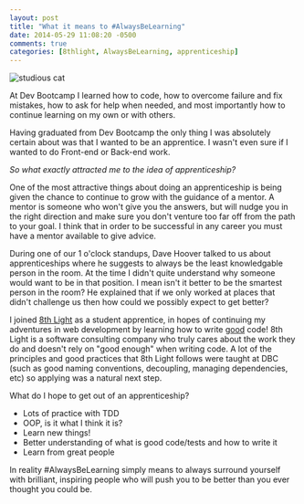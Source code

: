 ```yaml
---
layout: post
title: "What it means to #AlwaysBeLearning"
date: 2014-05-29 11:08:20 -0500
comments: true
categories: [8thlight, AlwaysBeLearning, apprenticeship]
---
```


![studious cat](http://i.imgur.com/qeOADRe.jpg)

At Dev Bootcamp I learned how to code, how to overcome failure and fix mistakes, how to ask for help when needed, and most importantly how to continue learning on my own or with others.

Having graduated from Dev Bootcamp the only thing I was absolutely certain about was that I wanted to be an apprentice. I wasn't even sure if I wanted to do Front-end or Back-end work. 

_So what exactly attracted me to the idea of apprenticeship?_
<!-- more -->
One of the most attractive things about doing an apprenticeship is being given the chance to continue to grow with the guidance of a mentor. A mentor is someone who won't give you the answers, but will nudge you in the right direction and make sure you don't venture too far off from the path to your goal. I think that in order to be successful in any career you must have a mentor available to give advice.

During one of our 1 o'clock standups, Dave Hoover talked to us about apprenticeships where he suggests to always be the least knowledgable person in the room. At the time I didn't quite understand why someone would want to be in that position. I mean isn't it better to be the smartest person in the room? He explained that if we only worked at places that didn't challenge us then how could we possibly expect to get better?

I joined [8th Light](http://www.8thlight.com/) as a student apprentice, in hopes of continuing my adventures in web development by learning how to write <u>good</u> code! 8th Light is a software consulting company who truly cares about the work they do and doesn't rely on "good enough" when writing code. A lot of the principles and good practices that 8th Light follows were taught at DBC (such as good naming conventions, decoupling, managing dependencies, etc) so applying was a natural next step. 

What do I hope to get out of an apprenticeship?  
  * Lots of practice with TDD  
  * OOP, is it what I think it is?  
  * Learn new things!  
  * Better understanding of what is good code/tests and how to write it   
  * Learn from great people

In reality #AlwaysBeLearning simply means to always surround yourself with brilliant, inspiring people who will push you to be better than you ever thought you could be.



<!-- Validations in the model might work, but that's not good enough, do them at the database level.

If you let the database do the work for you, instead of Ruby, then you get a lot better performance.

Indexes are like a map from one value to a bunch of others. -->